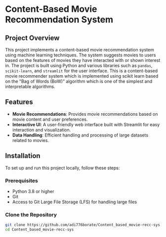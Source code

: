 # Content-Based Movie Recommendation System

## Project Overview

This project implements a content-based movie recommendation system using machine learning techniques. The system suggests movies to users based on the features of movies they have interacted with or shown interest in. The project is built using Python and various libraries such as `pandas`, `scikit-learn`, and `streamlit` for the user interface. This is a content-based movie recommender system which is implemented using scikit learn based on the "Bag of Words (BoW)" algorithm which is one of the simplest and interpretable algorithms.


## Features

- **Movie Recommendations**: Provides movie recommendations based on movie content and user preferences.
- **Interactive UI**: A user-friendly web interface built with Streamlit for easy interaction and visualization.
- **Data Handling**: Efficient handling and processing of large datasets related to movies.

## Installation

To set up and run this project locally, follow these steps:

### Prerequisites

- Python 3.8 or higher
- Git
- Access to Git Large File Storage (LFS) for handling large files

### Clone the Repository

```bash
git clone https://github.com/adi776borate/Content_based_movie-recc-sys.git
cd Content_based_movie-recc-sys
